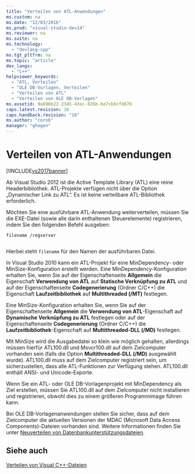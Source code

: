 ```yaml
---
title: "Verteilen von ATL-Anwendungen"
ms.custom: na
ms.date: "12/03/2016"
ms.prod: "visual-studio-dev14"
ms.reviewer: na
ms.suite: na
ms.technology: 
  - "devlang-cpp"
ms.tgt_pltfrm: na
ms.topic: "article"
dev_langs: 
  - "C++"
helpviewer_keywords: 
  - "ATL, Verteilen"
  - "OLE DB-Vorlagen, Verteilen"
  - "Verteilen von ATL"
  - "Verteilen von OLE DB-Vorlagen"
ms.assetid: 9a696b22-2345-43ec-826b-be7cb8cfd676
caps.latest.revision: 16
caps.handback.revision: "16"
ms.author: "corob"
manager: "ghogen"
---
```

# Verteilen von ATL-Anwendungen
[!INCLUDE[vs2017banner](../assembler/inline/includes/vs2017banner.md)]

Ab Visual Studio 2012 ist die Active Template Library \(ATL\) eine reine Headerbibliothek.  ATL\-Projekte verfügen nicht über die Option „Dynamischer Link zu ATL“.  Es ist keine verteilbare ATL\-Bibliothek erforderlich.  
  
 Möchten Sie eine ausführbare ATL\-Anwendung weiterverteilen, müssen Sie die EXE\-Datei \(sowie alle darin enthaltenen Steuerelemente\) registrieren, indem Sie den folgenden Befehl ausgeben:  
  
```  
filename /regserver  
  
```  
  
 Hierbei steht `filename` für den Namen der ausführbaren Datei.  
  
 In Visual Studio 2010 kann ein ATL\-Projekt für eine MinDependency\- oder MinSize\-Konfiguration erstellt werden.  Eine MinDependency\-Konfiguration erhalten Sie, wenn Sie auf der Eigenschaftenseite **Allgemein** die Eigenschaft **Verwendung von ATL** auf **Statische Verknüpfung zu ATL** und auf der Eigenschaftenseite **Codegenerierung** \(Ordner C\/C\+\+\) die Eigenschaft **Laufzeitbibliothek** auf **Multithreaded \(\/MT\)** festlegen.  
  
 Eine MinSize\-Konfiguration erhalten Sie, wenn Sie auf der Eigenschaftenseite **Allgemein** die **Verwendung von ATL**\-Eigenschaft auf **Dynamische Verknüpfung zu ATL** festlegen oder auf der Eigenschaftenseite **Codegenerierung** \(Ordner C\/C\+\+\) die **Laufzeitbibliothek**\-Eigenschaft auf **Multithreaded\-DLL \(\/MD\)** festlegen.  
  
 Mit MinSize wird die Ausgabedatei so klein wie möglich gehalten, allerdings müssen hierfür ATL100.dll und Msvcr100.dll auf dem Zielcomputer vorhanden sein \(falls die Option **Multithreaded\-DLL \(\/MD\)** ausgewählt wurde\).  ATL100.dll muss auf dem Zielcomputer registriert sein, um sicherzustellen, dass alle ATL\-Funktionen zur Verfügung stehen.  ATL100.dll enthält ANSI\- und Unicode\-Exporte.  
  
 Wenn Sie ein ATL\- oder OLE DB\-Vorlagenprojekt mit MinDependency als Ziel erstellen, müssen Sie ATL100.dll auf dem Zielcomputer nicht installieren und registrieren, obwohl dies zu einem größeren Programmimage führen kann.  
  
 Bei OLE DB\-Vorlagenanwendungen stellen Sie sicher, dass auf dem Zielcomputer die aktuellen Versionen der MDAC \(Microsoft Data Access Components\)\-Dateien vorhanden sind.  Weitere Informationen finden Sie unter [Neuverteilen von Datenbankunterstützungsdateien](../ide/redistributing-database-support-files.md).  
  
## Siehe auch  
 [Verteilen von Visual C\+\+\-Dateien](../ide/redistributing-visual-cpp-files.md)